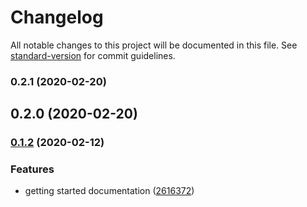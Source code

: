 # Changelog

All notable changes to this project will be documented in this file. See [standard-version](https://github.com/conventional-changelog/standard-version) for commit guidelines.

### 0.2.1 (2020-02-20)

## 0.2.0 (2020-02-20)

### [0.1.2](https://github.com/awslabs/cdk8s/compare/v0.0.0...v0.1.2) (2020-02-12)


### Features

* getting started documentation ([2616372](https://github.com/awslabs/cdk8s/commit/2616372a202c552e0fdd1be73eff2dbe5175704b))
